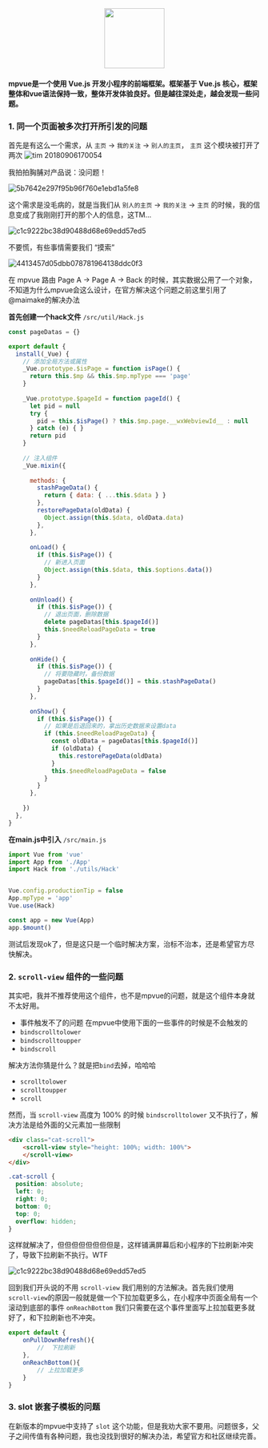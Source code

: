 <div align="center">
    <img src="https://raw.githubusercontent.com/Jon-Millent/blog/master/images/issue1/logo.png" width="120">
</div>

#### mpvue是一个使用 Vue.js 开发小程序的前端框架。框架基于 Vue.js 核心，框架整体和vue语法保持一致，整体开发体验良好。但是越往深处走，越会发现一些问题。

### 1. 同一个页面被多次打开所引发的问题
首先是有这么一个需求，从 `主页` -> `我的关注` -> `别人的主页`， `主页` 这个模块被打开了两次
![tim 20180906170054](https://raw.githubusercontent.com/Jon-Millent/blog/master/images/issue1/TIM%E6%88%AA%E5%9B%BE20180906170054.png)  

我拍拍胸脯对产品说：没问题！  

![5b7642e297f95b96f760e1ebd1a5fe8](https://raw.githubusercontent.com/Jon-Millent/blog/master/images/issue1/5b7642e297f95b96f760e1ebd1a5fe8.jpg)

这个需求是没毛病的，就是当我们从 `别人的主页` -> `我的关注` -> `主页` 的时候，我的信息变成了我刚刚打开的那个人的信息，这TM...  

![c1c9222bc38d90488d68e69edd57ed5](https://raw.githubusercontent.com/Jon-Millent/blog/master/images/issue1/c1c9222bc38d90488d68e69edd57ed5.jpg)

不要慌，有些事情需要我们 “摸索”   

![4413457d05dbb078781964138ddc0f3](https://raw.githubusercontent.com/Jon-Millent/blog/master/images/issue1/4413457d05dbb078781964138ddc0f3.jpg)


在 mpvue 路由 Page A -> Page A -> Back 的时候，其实数据公用了一个对象，不知道为什么mpvue会这么设计，在官方解决这个问题之前这里引用了 @maimake的解决办法

**首先创建一个hack文件** `/src/util/Hack.js`
```js
const pageDatas = {}

export default {
  install(_Vue) {
    // 添加全局方法或属性
    _Vue.prototype.$isPage = function isPage() {
      return this.$mp && this.$mp.mpType === 'page'
    }
    
    _Vue.prototype.$pageId = function pageId() {
      let pid = null
      try {
        pid = this.$isPage() ? this.$mp.page.__wxWebviewId__ : null
      } catch (e) { }
      return pid
    }
    
    // 注入组件
    _Vue.mixin({
      
      methods: {
        stashPageData() {
          return { data: { ...this.$data } }
        },
        restorePageData(oldData) {
          Object.assign(this.$data, oldData.data)
        },
      },
      
      onLoad() {
        if (this.$isPage()) {
          // 新进入页面
          Object.assign(this.$data, this.$options.data())
        }
      },
      
      onUnload() {
        if (this.$isPage()) {
          // 退出页面，删除数据
          delete pageDatas[this.$pageId()]
          this.$needReloadPageData = true
        }
      },
      
      onHide() {
        if (this.$isPage()) {
          // 将要隐藏时，备份数据
          pageDatas[this.$pageId()] = this.stashPageData()
        }
      },
      
      onShow() {
        if (this.$isPage()) {
          // 如果是后退回来的，拿出历史数据来设置data
          if (this.$needReloadPageData) {
            const oldData = pageDatas[this.$pageId()]
            if (oldData) {
              this.restorePageData(oldData)
            }
            this.$needReloadPageData = false
          }
        }
      },
      
    })
  },
}
```
**在main.js中引入** `/src/main.js`

```js
import Vue from 'vue'
import App from './App'
import Hack from './utils/Hack'


Vue.config.productionTip = false
App.mpType = 'app'
Vue.use(Hack)

const app = new Vue(App)
app.$mount()

```

测试后发现ok了，但是这只是一个临时解决方案，治标不治本，还是希望官方尽快解决。


### 2. `scroll-view` 组件的一些问题
其实吧，我并不推荐使用这个组件，也不是mpvue的问题，就是这个组件本身就不太好用。
* 事件触发不了的问题
在mpvue中使用下面的一些事件的时候是不会触发的
* `bindscrolltolower`
* `bindscrolltoupper`
* `bindscroll`  

解决方法你猜是什么？就是把`bind`去掉，哈哈哈  

* `scrolltolower`
* `scrolltoupper`
* `scroll`

然而，当 `scroll-view` 高度为 100% 的时候 `bindscrolltolower` 又不执行了，解决方法是给外面的父元素加一些限制
```html
<div class="cat-scroll">
    <scroll-view style="height: 100%; width: 100%">
    </scroll-view>
</div>
```

```css
.cat-scroll {
  position: absolute;
  left: 0;
  right: 0;
  bottom: 0;
  top: 0;
  overflow: hidden;
}
```
这样就解决了，但但但但但但但但是，这样铺满屏幕后和小程序的下拉刷新冲突了，导致下拉刷新不执行。WTF

![c1c9222bc38d90488d68e69edd57ed5](https://raw.githubusercontent.com/Jon-Millent/blog/master/images/issue1/c1c9222bc38d90488d68e69edd57ed5.jpg)

回到我们开头说的不用 `scroll-view` 我们用别的方法解决。首先我们使用 `scroll-view`的原因一般就是做一个下拉加载更多么，在小程序中页面全局有一个滚动到底部的事件 `onReachBottom` 我们只需要在这个事件里面写上拉加载更多就好了，和下拉刷新也不冲突。

```js
export default {
    onPullDownRefresh(){
        //  下拉刷新
    },
    onReachBottom(){
        // 上拉加载更多
    }
}

```
### 3. slot 嵌套子模板的问题
在新版本的mpvue中支持了 `slot` 这个功能，但是我劝大家不要用。问题很多，父子之间传值有各种问题，我也没找到很好的解决办法，希望官方和社区继续完善。
